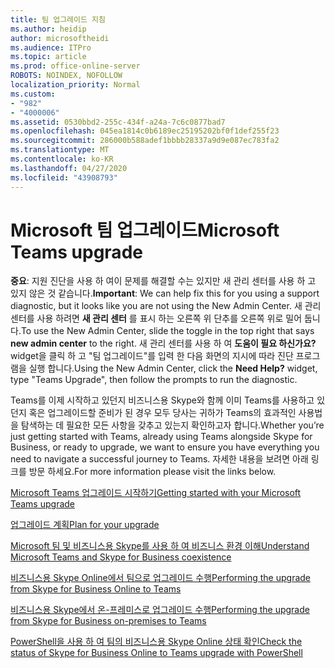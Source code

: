 ```yaml
---
title: 팀 업그레이드 지침
ms.author: heidip
author: microsoftheidi
ms.audience: ITPro
ms.topic: article
ms.prod: office-online-server
ROBOTS: NOINDEX, NOFOLLOW
localization_priority: Normal
ms.custom:
- "982"
- "4000006"
ms.assetid: 0530bbd2-255c-434f-a24a-7c6c0877bad7
ms.openlocfilehash: 045ea1814c0b6189ec25195202bf0f1def255f23
ms.sourcegitcommit: 286000b588adef1bbbb28337a9d9e087ec783fa2
ms.translationtype: MT
ms.contentlocale: ko-KR
ms.lasthandoff: 04/27/2020
ms.locfileid: "43908793"
---
```

# <a name="microsoft-teams-upgrade"></a><span data-ttu-id="1ba61-102">Microsoft 팀 업그레이드</span><span class="sxs-lookup"><span data-stu-id="1ba61-102">Microsoft Teams upgrade</span></span>

<span data-ttu-id="1ba61-103">**중요**: 지원 진단을 사용 하 여이 문제를 해결할 수는 있지만 새 관리 센터를 사용 하 고 있지 않은 것 같습니다.</span><span class="sxs-lookup"><span data-stu-id="1ba61-103">**Important**: We can help fix this for you using a support diagnostic, but it looks like you are not using the New Admin Center.</span></span> <span data-ttu-id="1ba61-104">새 관리 센터를 사용 하려면 **새 관리 센터** 를 표시 하는 오른쪽 위 단추를 오른쪽 위로 밀어 둡니다.</span><span class="sxs-lookup"><span data-stu-id="1ba61-104">To use the New Admin Center, slide the toggle in the top right that says **new admin center** to the right.</span></span> <span data-ttu-id="1ba61-105">새 관리 센터를 사용 하 여 **도움이 필요 하신가요?** widget을 클릭 하 고 "팀 업그레이드"를 입력 한 다음 화면의 지시에 따라 진단 프로그램을 실행 합니다.</span><span class="sxs-lookup"><span data-stu-id="1ba61-105">Using the New Admin Center, click the **Need Help?** widget, type "Teams Upgrade", then follow the prompts to run the diagnostic.</span></span>

<span data-ttu-id="1ba61-106">Teams를 이제 시작하고 있던지 비즈니스용 Skype와 함께 이미 Teams를 사용하고 있던지 혹은 업그레이드할 준비가 된 경우 모두 당사는 귀하가 Teams의 효과적인 사용법을 탐색하는 데 필요한 모든 사항을 갖추고 있는지 확인하고자 합니다.</span><span class="sxs-lookup"><span data-stu-id="1ba61-106">Whether you’re just getting started with Teams, already using Teams alongside Skype for Business, or ready to upgrade, we want to ensure you have everything you need to navigate a successful journey to Teams.</span></span> <span data-ttu-id="1ba61-107">자세한 내용을 보려면 아래 링크를 방문 하세요.</span><span class="sxs-lookup"><span data-stu-id="1ba61-107">For more information please visit the links below.</span></span>

[<span data-ttu-id="1ba61-108">Microsoft Teams 업그레이드 시작하기</span><span class="sxs-lookup"><span data-stu-id="1ba61-108">Getting started with your Microsoft Teams upgrade</span></span>](https://docs.microsoft.com/MicrosoftTeams/upgrade-start-here)

[<span data-ttu-id="1ba61-109">업그레이드 계획</span><span class="sxs-lookup"><span data-stu-id="1ba61-109">Plan for your upgrade</span></span>](https://docs.microsoft.com/MicrosoftTeams/upgrade-plan-journey)

[<span data-ttu-id="1ba61-110">Microsoft 팀 및 비즈니스용 Skype를 사용 하 여 비즈니스 환경 이해</span><span class="sxs-lookup"><span data-stu-id="1ba61-110">Understand Microsoft Teams and Skype for Business coexistence</span></span>](https://docs.microsoft.com/MicrosoftTeams/teams-and-skypeforbusiness-coexistence-and-interoperability)

[<span data-ttu-id="1ba61-111">비즈니스용 Skype Online에서 팀으로 업그레이드 수행</span><span class="sxs-lookup"><span data-stu-id="1ba61-111">Performing the upgrade from Skype for Business Online to Teams</span></span>](https://docs.microsoft.com/MicrosoftTeams/upgrade-to-teams-execute-skypeforbusinessonline)

[<span data-ttu-id="1ba61-112">비즈니스용 Skype에서 온-프레미스로 업그레이드 수행</span><span class="sxs-lookup"><span data-stu-id="1ba61-112">Performing the upgrade from Skype for Business on-premises to Teams</span></span>](https://docs.microsoft.com/MicrosoftTeams/upgrade-to-teams-execute-skypeforbusinesshybridonprem)
 
[<span data-ttu-id="1ba61-113">PowerShell을 사용 하 여 팀의 비즈니스용 Skype Online 상태 확인</span><span class="sxs-lookup"><span data-stu-id="1ba61-113">Check the status of Skype for Business Online to Teams upgrade with PowerShell</span></span>](https://docs.microsoft.com/powershell/module/skype/get-csteamsupgradestatus?view=skype-ps)